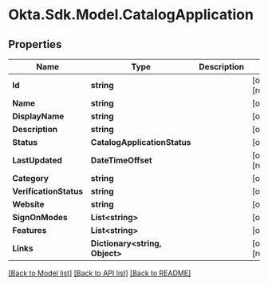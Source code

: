 # Okta.Sdk.Model.CatalogApplication

## Properties

Name | Type | Description | Notes
------------ | ------------- | ------------- | -------------
**Id** | **string** |  | [optional] [readonly] 
**Name** | **string** |  | [optional] 
**DisplayName** | **string** |  | [optional] 
**Description** | **string** |  | [optional] 
**Status** | **CatalogApplicationStatus** |  | [optional] 
**LastUpdated** | **DateTimeOffset** |  | [optional] [readonly] 
**Category** | **string** |  | [optional] 
**VerificationStatus** | **string** |  | [optional] 
**Website** | **string** |  | [optional] 
**SignOnModes** | **List&lt;string&gt;** |  | [optional] 
**Features** | **List&lt;string&gt;** |  | [optional] 
**Links** | **Dictionary&lt;string, Object&gt;** |  | [optional] [readonly] 

[[Back to Model list]](../README.md#documentation-for-models) [[Back to API list]](../README.md#documentation-for-api-endpoints) [[Back to README]](../README.md)

